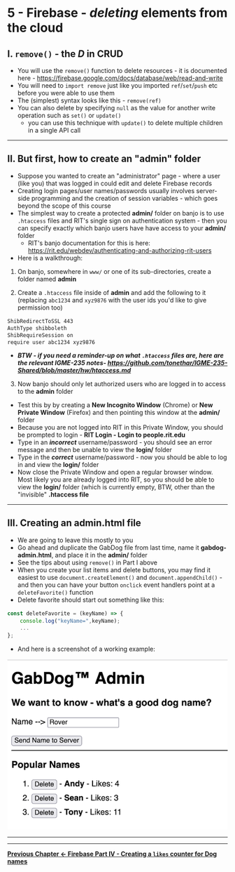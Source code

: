 # 5 - Firebase - *deleting* elements from the cloud

## I. `remove()` - the *D* in CRUD
- You will use the `remove()` function to delete resources - it is documented here - https://firebase.google.com/docs/database/web/read-and-write
- You will need to `import remove` just like you imported `ref`/`set`/`push` etc before you were able to use them
- The (simplest) syntax looks like this - `remove(ref)`
- You can also delete by specifying `null` as the value for another write operation such as `set()` or `update()`
  - you can use this technique with `update()` to delete multiple children in a single API call

<hr>

## II. But first, how to create an "admin" folder

- Suppose you wanted to create an "administrator" page - where a user (like you) that was logged in could edit and delete Firebase records
- Creating login pages/user names/passwords usually involves server-side programming and the creation of session variables - which goes beyond the scope of this course
- The simplest way to create a protected **admin/** folder on banjo is to use `.htaccess` files and RIT's single sign on authentication system - then you can specify exactly which banjo users have have access to your **admin/** folder
  - RIT's banjo documentation for this is here: https://rit.edu/webdev/authenticating-and-authorizing-rit-users
- Here is a walkthrough:

1) On banjo, somewhere in `www/` or one of its sub-directories, create a folder named **admin**

2) Create a `.htaccess` file inside of **admin** and add the following to it (replacing `abc1234` and `xyz9876` with the user ids you'd like to give permission too)

```
ShibRedirectToSSL 443
AuthType shibboleth
ShibRequireSession on
require user abc1234 xyz9876
```

- ***BTW - if you need a reminder-up on what `.htaccess` files are, here are the relevant IGME-235 notes- https://github.com/tonethar/IGME-235-Shared/blob/master/hw/htaccess.md***


3) Now banjo should only let authorized users who are logged in to access to the **admin** folder

  - Test this by by creating a **New Incognito Window** (Chrome) or **New Private Window** (Firefox) and then pointing this window at the **admin/** folder
  - Because you are not logged into RIT in this Private Window,  you should be prompted to login - **RIT Login -  Login to people.rit.edu**
  - Type in an ***incorrect*** username/password - you should see an error message and then be unable to view the **login/** folder
  - Type in the ***correct*** username/password - now you should be able to log in and view the **login/** folder
  - Now close the Private Window and open a regular browser window. Most likely you are already logged into RIT, so you should be able to view the **login/** folder (which is currently empty, BTW, other than the "invisible" **.htaccess file**

<hr>

## III. Creating an admin.html file

- We are going to leave this mostly to you
- Go ahead and duplicate the GabDog file from last time, name it **gabdog-admin.html**, and place it in the **admin/** folder
- See the tips about using `remove()` in Part I above
- When you create your list items and delete buttons, you may find it easiest to use `document.createElement()` and `document.appendChild()` - and then you can have your button `onclick` event handlers point at a `deleteFavorite()` function
- Delete favorite should start out something like this:

```js
const deleteFavorite = (keyName) => {
	console.log("keyName=",keyName);
	...
};
```

- And here is a screenshot of a working example:

![screenshot](_images/_firebase/gabdog-admin.png)

<hr><hr>

**[Previous Chapter <- Firebase Part IV - Creating a `likes` counter for Dog names](firebase-4.md)**
